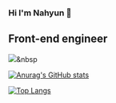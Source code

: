### Hi I'm Nahyun 👋
## Front-end engineer

<img src="https://img.shields.io/badge/Javascript-ffb13b?style=flat-square&logo=javascript&logoColor=white"/></a>&nbsp


[![Anurag's GitHub stats](https://github-readme-stats-red-seven-90.vercel.app/api?username=hyen43&show_icons=true&theme=radical)](https://github.com/anuraghazra/github-readme-stats)

[![Top Langs](https://github-readme-stats-red-seven-90.vercel.app/api/top-langs/?username=hyen43&layout=compact)](https://github.com/anuraghazra/github-readme-stats)
